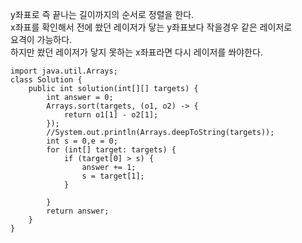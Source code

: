 y좌표로 즉 끝나는 길이까지의 순서로 정렬을 한다.   
x좌표를 확인해서 전에 쐈던 레이저가 닿는 y좌표보다 작을경우 같은 레이저로   
요격이 가능하다.   
하지만 쐈던 레이저가 닿지 못하는 x좌표라면 다시 레이저를 쏴야한다.   
```
import java.util.Arrays;
class Solution {
    public int solution(int[][] targets) {
        int answer = 0;
        Arrays.sort(targets, (o1, o2) -> {
            return o1[1] - o2[1];
        });
        //System.out.println(Arrays.deepToString(targets));
        int s = 0,e = 0;
        for (int[] target: targets) {
            if (target[0] > s) {
                answer += 1;
                s = target[1];
            }
            
        }
        return answer;
    }
}
```
